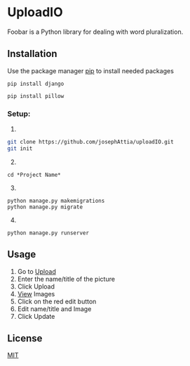 # UploadIO

Foobar is a Python library for dealing with word pluralization.

## Installation

Use the package manager [pip](https://pip.pypa.io/en/stable/) to install needed packages

```
pip install django
```
```
pip install pillow
```
### Setup:

1) 
```bash
git clone https://github.com/josephAttia/uploadIO.git
git init 
```
2)
```
cd *Project Name*
```
3)
```
python manage.py makemigrations
python manage.py migrate
```
4)
```
python manage.py runserver
```


## Usage

1) Go to [Upload](http://127.0.0.1:8000/upload/)
2) Enter the name/title of the picture
3) Click Upload
4) [View](http://127.0.0.1:8000/upload/) Images
5) Click on the red edit button 
6) Edit name/title and Image
7) Click Update
 

## License
[MIT](https://choosealicense.com/licenses/mit/)
